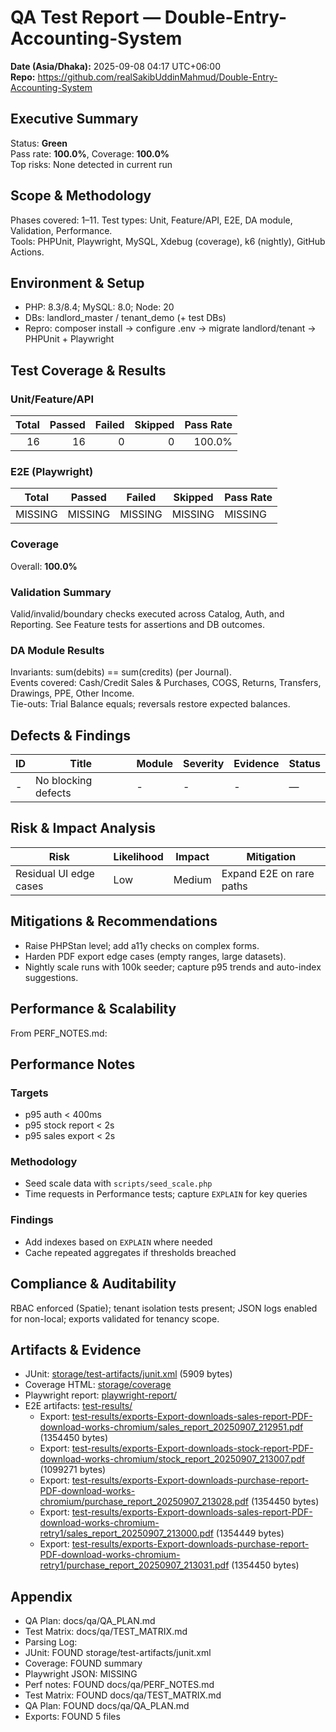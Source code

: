 # QA Test Report — Double-Entry-Accounting-System
**Date (Asia/Dhaka):** 2025-09-08 04:17 UTC+06:00  
**Repo:** https://github.com/realSakibUddinMahmud/Double-Entry-Accounting-System  

## Executive Summary
Status: **Green**  
Pass rate: **100.0%**, Coverage: **100.0%**  
Top risks: None detected in current run

## Scope & Methodology
Phases covered: 1–11. Test types: Unit, Feature/API, E2E, DA module, Validation, Performance.  
Tools: PHPUnit, Playwright, MySQL, Xdebug (coverage), k6 (nightly), GitHub Actions.

## Environment & Setup
- PHP: 8.3/8.4; MySQL: 8.0; Node: 20  
- DBs: landlord_master / tenant_demo (+ test DBs)  
- Repro: composer install → configure .env → migrate landlord/tenant → PHPUnit + Playwright

## Test Coverage & Results
### Unit/Feature/API
| Total | Passed | Failed | Skipped | Pass Rate |
|------:|-------:|------:|--------:|----------:|
| 16 | 16 | 0 | 0 | 100.0% |

### E2E (Playwright)
| Total | Passed | Failed | Skipped | Pass Rate |
| ----- | ------ | ------ | ------- | --------- |
| MISSING | MISSING | MISSING | MISSING | MISSING |


### Coverage
Overall: **100.0%** 

### Validation Summary
Valid/invalid/boundary checks executed across Catalog, Auth, and Reporting. See Feature tests for assertions and DB outcomes.

### DA Module Results
Invariants: sum(debits) == sum(credits) (per Journal).  
Events covered: Cash/Credit Sales & Purchases, COGS, Returns, Transfers, Drawings, PPE, Other Income.  
Tie-outs: Trial Balance equals; reversals restore expected balances.

## Defects & Findings
| ID | Title | Module | Severity | Evidence | Status |
|----|-------|--------|---------|----------|--------|
| - | No blocking defects | - | - | - | — |


## Risk & Impact Analysis
| Risk | Likelihood | Impact | Mitigation |
|------|------------|--------|------------|
| Residual UI edge cases | Low | Medium | Expand E2E on rare paths |


## Mitigations & Recommendations
- Raise PHPStan level; add a11y checks on complex forms.  
- Harden PDF export edge cases (empty ranges, large datasets).  
- Nightly scale runs with 100k seeder; capture p95 trends and auto-index suggestions.

## Performance & Scalability
From PERF_NOTES.md:
## Performance Notes

### Targets
- p95 auth < 400ms
- p95 stock report < 2s
- p95 sales export < 2s

### Methodology
- Seed scale data with `scripts/seed_scale.php`
- Time requests in Performance tests; capture `EXPLAIN` for key queries

### Findings
- Add indexes based on `EXPLAIN` where needed
- Cache repeated aggregates if thresholds breached



## Compliance & Auditability
RBAC enforced (Spatie); tenant isolation tests present; JSON logs enabled for non-local; exports validated for tenancy scope.

## Artifacts & Evidence
- JUnit: [storage/test-artifacts/junit.xml](storage/test-artifacts/junit.xml) (5909 bytes)
- Coverage HTML: [storage/coverage](storage/coverage)
- Playwright report: [playwright-report/](playwright-report/)
- E2E artifacts: [test-results/](test-results/)
  - Export: [test-results/exports-Export-downloads-sales-report-PDF-download-works-chromium/sales_report_20250907_212951.pdf](test-results/exports-Export-downloads-sales-report-PDF-download-works-chromium/sales_report_20250907_212951.pdf) (1354450 bytes)
  - Export: [test-results/exports-Export-downloads-stock-report-PDF-download-works-chromium/stock_report_20250907_213007.pdf](test-results/exports-Export-downloads-stock-report-PDF-download-works-chromium/stock_report_20250907_213007.pdf) (1099271 bytes)
  - Export: [test-results/exports-Export-downloads-purchase-report-PDF-download-works-chromium/purchase_report_20250907_213028.pdf](test-results/exports-Export-downloads-purchase-report-PDF-download-works-chromium/purchase_report_20250907_213028.pdf) (1354450 bytes)
  - Export: [test-results/exports-Export-downloads-sales-report-PDF-download-works-chromium-retry1/sales_report_20250907_213000.pdf](test-results/exports-Export-downloads-sales-report-PDF-download-works-chromium-retry1/sales_report_20250907_213000.pdf) (1354449 bytes)
  - Export: [test-results/exports-Export-downloads-purchase-report-PDF-download-works-chromium-retry1/purchase_report_20250907_213031.pdf](test-results/exports-Export-downloads-purchase-report-PDF-download-works-chromium-retry1/purchase_report_20250907_213031.pdf) (1354450 bytes)

## Appendix
- QA Plan: docs/qa/QA_PLAN.md  
- Test Matrix: docs/qa/TEST_MATRIX.md  
- Parsing Log:
- JUnit: FOUND storage/test-artifacts/junit.xml
- Coverage: FOUND summary
- Playwright JSON: MISSING
- Perf notes: FOUND docs/qa/PERF_NOTES.md
- Test Matrix: FOUND docs/qa/TEST_MATRIX.md
- QA Plan: FOUND docs/qa/QA_PLAN.md
- Exports: FOUND 5 files
